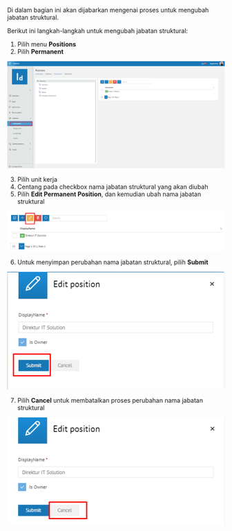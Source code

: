 Di dalam bagian ini akan dijabarkan mengenai proses untuk mengubah jabatan struktural.

Berikut ini langkah-langkah untuk mengubah jabatan struktural:

1. Pilih menu **Positions**
2. Pilih **Permanent**

![Gambar](_static/Gambar5.1.2_1.png/?sanitize=true)

3. Pilih unit kerja
4. Centang pada checkbox nama jabatan struktural yang akan diubah
5. Pilih **Edit Permanent Position**, dan kemudian ubah nama jabatan struktural

![Gambar](_static/Gambar5.1.2_2.png/?sanitize=true)

6. Untuk menyimpan perubahan nama jabatan struktural, pilih **Submit**

![Gambar](_static/Gambar5.1.2_3.png/?sanitize=true)

7. Pilih **Cancel** untuk membatalkan proses perubahan nama jabatan struktural

![Gambar](_static/Gambar5.1.2_4.png/?sanitize=true)